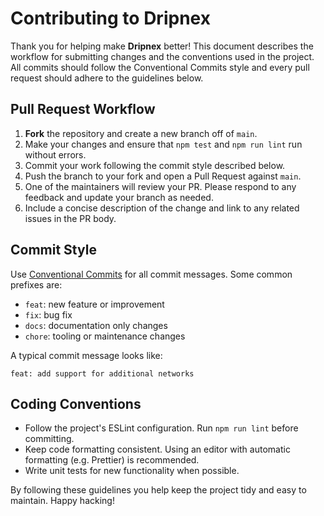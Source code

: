 # Contributing to Dripnex

Thank you for helping make **Dripnex** better! This document describes the workflow for submitting changes and the conventions used in the project. All commits should follow the Conventional Commits style and every pull request should adhere to the guidelines below.

## Pull Request Workflow

1. **Fork** the repository and create a new branch off of `main`.
2. Make your changes and ensure that `npm test` and `npm run lint` run without errors.
3. Commit your work following the commit style described below.
4. Push the branch to your fork and open a Pull Request against `main`.
5. One of the maintainers will review your PR. Please respond to any feedback and update your branch as needed.
6. Include a concise description of the change and link to any related issues in the PR body.

## Commit Style

Use [Conventional Commits](https://www.conventionalcommits.org/) for all commit messages. Some common prefixes are:

- `feat`: new feature or improvement
- `fix`: bug fix
- `docs`: documentation only changes
- `chore`: tooling or maintenance changes

A typical commit message looks like:

```
feat: add support for additional networks
```

## Coding Conventions

- Follow the project's ESLint configuration. Run `npm run lint` before committing.
- Keep code formatting consistent. Using an editor with automatic formatting (e.g. Prettier) is recommended.
- Write unit tests for new functionality when possible.

By following these guidelines you help keep the project tidy and easy to maintain. Happy hacking!
